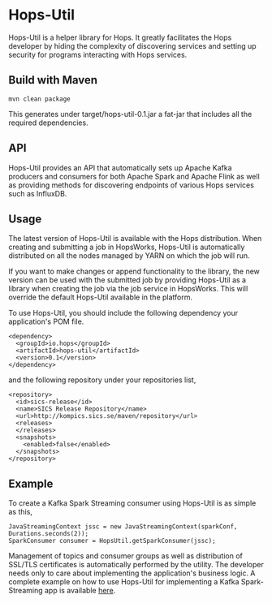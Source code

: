 # Hops-Util
Hops-Util is a helper library for Hops. It greatly facilitates the Hops developer by hiding the complexity of discovering services and setting up security for programs interacting with Hops services. 

## Build with Maven
```
mvn clean package 
```
This generates under target/hops-util-0.1.jar a fat-jar that includes all the required dependencies.

## API
Hops-Util provides an API that automatically sets up Apache Kafka producers and consumers for both Apache Spark and Apache Flink as well as providing methods for discovering endpoints of various Hops services such as InfluxDB.

## Usage
The latest version of Hops-Util is available with the Hops distribution. When creating and submitting a job in HopsWorks, Hops-Util is automatically distributed on all the nodes managed by YARN on which the job will run. 

If you want to make changes or append functionality to the library, the new version can be used with the submitted job by providing Hops-Util as a library when creating the job via the job service in HopsWorks. This will override the default Hops-Util available in the platform. 

To use Hops-Util, you should include the following dependency your application's POM file. 
```
<dependency>
  <groupId>io.hops</groupId>
  <artifactId>hops-util</artifactId>
  <version>0.1</version>
</dependency>
```

and the following repository under your repositories list,
```
<repository>
  <id>sics-release</id>
  <name>SICS Release Repository</name>
  <url>http://kompics.sics.se/maven/repository</url>
  <releases>
  </releases>
  <snapshots>
    <enabled>false</enabled>
  </snapshots>
</repository>
```

## Example
To create a Kafka Spark Streaming consumer using Hops-Util is as simple as this,
```
JavaStreamingContext jssc = new JavaStreamingContext(sparkConf, Durations.seconds(2));
SparkConsumer consumer = HopsUtil.getSparkConsumer(jssc);
```

Management of topics and consumer groups as well as distribution of SSL/TLS certificates is automatically performed by the utility. The developer needs only to care about implementing the application's business logic. A complete example on how to use Hops-Util for implementing a Kafka Spark-Streaming app is available [here](https://github.com/hopshadoop/hops-kafka-examples/blob/master/spark/src/main/java/io/hops/examples/spark/kafka/StreamingExample.java).
